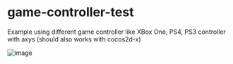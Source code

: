 # game-controller-test
 Example using different game controller like XBox One, PS4, PS3 controller with axys (should also works with cocos2d-x)
 
![image](https://user-images.githubusercontent.com/8652787/193325277-9b4e76ec-c1ff-472e-8233-d2816e07b49a.png)
